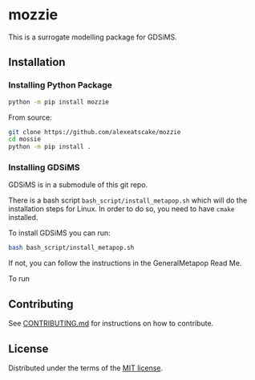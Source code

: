 # mozzie

This is a surrogate modelling package for GDSiMS.

## Installation

### Installing Python Package

```bash
python -m pip install mozzie
```

From source:
```bash
git clone https://github.com/alexeatscake/mozzie
cd mossie
python -m pip install .
```


### Installing GDSiMS

GDSiMS is in a submodule of this git repo.

There is a bash script `bash_script/install_metapop.sh` which will do the installation steps for Linux.
In order to do so, you need to have `cmake` installed.

To install GDSiMS you can run:
```bash
bash bash_script/install_metapop.sh
```

If not, you can follow the instructions in the GeneralMetapop Read Me.

To run

## Contributing

See [CONTRIBUTING.md](CONTRIBUTING.md) for instructions on how to contribute.

## License

Distributed under the terms of the [MIT license](LICENSE).
